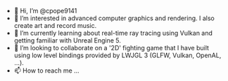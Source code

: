 - 👋 Hi, I’m @cpope9141
- 👀 I’m interested in advanced computer graphics and rendering. I also create art and record music.
- 🌱 I’m currently learning about real-time ray tracing using Vulkan and getting familiar with Unreal Engine 5.
- 💞️ I’m looking to collaborate on a '2D' fighting game that I have built using low level bindings provided by LWJGL 3 (GLFW, Vulkan, OpenAL, ...).
- 📫 How to reach me ...

<!---
cpope9141/cpope9141 is a ✨ special ✨ repository because its `README.md` (this file) appears on your GitHub profile.
You can click the Preview link to take a look at your changes.
--->

